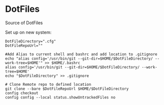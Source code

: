# DotFiles
Source of DotFiles

Set up on new system:

    DotFileDirectory=".cfg"
    DotFileRepoUrl=""
    
    #Add Alias to current shell and bashrc and add location to .gitignore
    echo "alias config='/usr/bin/git --git-dir=$HOME/$DotFileDirectory/ --work-tree=$HOME'" >> $HOME/.bashrc
    alias config='/usr/bin/git --git-dir=$HOME/$DotFileDirectory/ --work-tree=$HOME'
    echo "$DotFileDirectory" >> .gitignore
    
    # Clone Remote repo to defined location
    git clone --bare $DotFileRepoUrl $HOME/$DotFileDirectory
    config checkout
    config config --local status.showUntrackedFiles no

